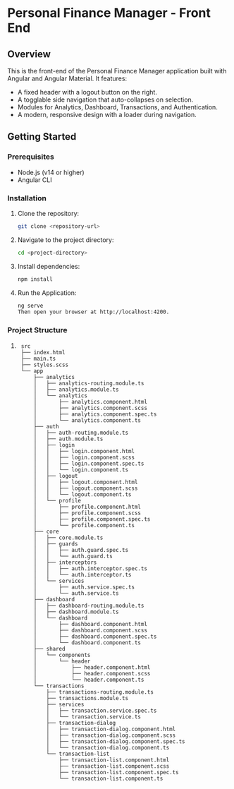 # Personal Finance Manager - Front End

## Overview
This is the front-end of the Personal Finance Manager application built with Angular and Angular Material. It features:
- A fixed header with a logout button on the right.
- A togglable side navigation that auto-collapses on selection.
- Modules for Analytics, Dashboard, Transactions, and Authentication.
- A modern, responsive design with a loader during navigation.

## Getting Started

### Prerequisites
- Node.js (v14 or higher)
- Angular CLI

### Installation
1. Clone the repository:
   ```bash
   git clone <repository-url>

2.  Navigate to the project directory:
    ```bash
    cd <project-directory>
3.  Install dependencies:
    ```bash
    npm install

4.  Run the Application:
    ```bash
    ng serve
    Then open your browser at http://localhost:4200.

### Project Structure
1.      src
        ├── index.html
        ├── main.ts
        ├── styles.scss
        └── app
            ├── analytics
            │   ├── analytics-routing.module.ts
            │   ├── analytics.module.ts
            │   └── analytics
            │       ├── analytics.component.html
            │       ├── analytics.component.scss
            │       ├── analytics.component.spec.ts
            │       └── analytics.component.ts
            ├── auth
            │   ├── auth-routing.module.ts
            │   ├── auth.module.ts
            │   ├── login
            │   │   ├── login.component.html
            │   │   ├── login.component.scss
            │   │   ├── login.component.spec.ts
            │   │   └── login.component.ts
            │   ├── logout
            │   │   ├── logout.component.html
            │   │   ├── logout.component.scss
            │   │   └── logout.component.ts
            │   └── profile
            │       ├── profile.component.html
            │       ├── profile.component.scss
            │       ├── profile.component.spec.ts
            │       └── profile.component.ts
            ├── core
            │   ├── core.module.ts
            │   ├── guards
            │   │   ├── auth.guard.spec.ts
            │   │   └── auth.guard.ts
            │   ├── interceptors
            │   │   ├── auth.interceptor.spec.ts
            │   │   └── auth.interceptor.ts
            │   └── services
            │       ├── auth.service.spec.ts
            │       └── auth.service.ts
            ├── dashboard
            │   ├── dashboard-routing.module.ts
            │   ├── dashboard.module.ts
            │   └── dashboard
            │       ├── dashboard.component.html
            │       ├── dashboard.component.scss
            │       ├── dashboard.component.spec.ts
            │       └── dashboard.component.ts
            ├── shared
            │   └── components
            │       └── header
            │           ├── header.component.html
            │           ├── header.component.scss
            │           └── header.component.ts
            └── transactions
                ├── transactions-routing.module.ts
                ├── transactions.module.ts
                ├── services
                │   ├── transaction.service.spec.ts
                │   └── transaction.service.ts
                ├── transaction-dialog
                │   ├── transaction-dialog.component.html
                │   ├── transaction-dialog.component.scss
                │   ├── transaction-dialog.component.spec.ts
                │   └── transaction-dialog.component.ts
                └── transaction-list
                    ├── transaction-list.component.html
                    ├── transaction-list.component.scss
                    ├── transaction-list.component.spec.ts
                    └── transaction-list.component.ts


